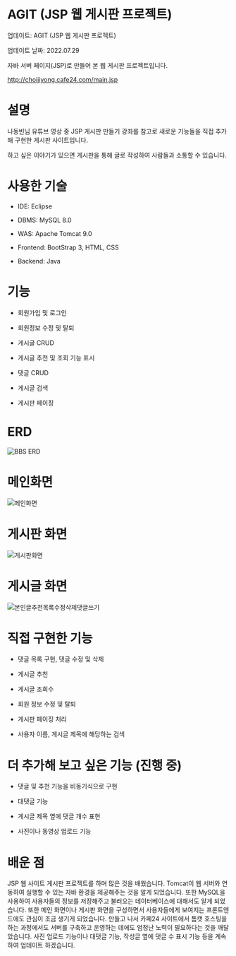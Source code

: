 # AGIT (JSP 웹 게시판 프로젝트)

업데이트: AGIT (JSP 웹 게시판 프로젝트)

업데이트 날짜: 2022.07.29

자바 서버 페이지(JSP)로 만들어 본 웹 게시판 프로젝트입니다. 

http://choijiyong.cafe24.com/main.jsp

# 설명

나동빈님 유튜브 영상 중 JSP 게시판 만들기 강좌를 참고로 새로운 기능들을 직접 추가해 구현한 게시판 사이트입니다.

하고 싶은 이야기가 있으면 게시판을 통해 글로 작성하여 사람들과 소통할 수 있습니다.

# 사용한 기술

* IDE: Eclipse

* DBMS: MySQL 8.0

* WAS: Apache Tomcat 9.0

* Frontend: BootStrap 3, HTML, CSS

* Backend: Java

# 기능

* 회원가입 및 로그인

* 회원정보 수정 및 탈퇴

* 게시글 CRUD

* 게시글 추천 및 조회 기능 표시

* 댓글 CRUD

* 게시글 검색

* 게시판 페이징

# ERD

![BBS ERD](https://user-images.githubusercontent.com/87258054/181737016-89eb024e-466b-428a-8bfd-db9483ee6065.png)

# 메인화면

![메인화면](https://user-images.githubusercontent.com/87258054/181738144-8038ce21-a53b-4142-9146-3ec60a5615cc.PNG)

# 게시판 화면

![게시판화면](https://user-images.githubusercontent.com/87258054/181738259-c7925e65-e629-4996-a7e8-cd8b9fe1e931.PNG)

# 게시글 화면

![본인글추천목록수정삭제댓글쓰기](https://user-images.githubusercontent.com/87258054/181738302-1eca4cf5-dde6-417b-a41c-a520b9b99d4c.PNG)

# 직접 구현한 기능

* 댓글 목록 구현, 댓글 수정 및 삭제

* 게시글 추천

* 게시글 조회수

* 회원 정보 수정 및 탈퇴

* 게시판 페이징 처리

* 사용자 이름, 게시글 제목에 해당하는 검색

# 더 추가해 보고 싶은 기능 (진행 중)

* 댓글 및 추천 기능을 비동기식으로 구현

* 대댓글 기능

* 게시글 제목 옆에 댓글 개수 표현

* 사진이나 동영상 업로드 기능

# 배운 점

JSP 웹 사이트 게시판 프로젝트를 하며 많은 것을 배웠습니다. Tomcat이 웹 서버와 연동하여 실행할 수 있는 자바 환경을 제공해주는 것을 알게 되었습니다. 또한 MySQL을 사용하여 
사용자들의 정보를 저장해주고 불러오는 데이터베이스에 대해서도 알게 되었습니다. 또한 메인 화면이나 게시판 화면을 구성하면서 사용자들에게 보여지는 프론트엔드에도 관심이 조금
생기게 되었습니다. 만들고 나서 카페24 사이트에서 톰캣 호스팅을 하는 과정에서도 서버를 구축하고 운영하는 데에도 엄청난 노력이 필요하다는 것을 깨달았습니다. 사진 업로드 기능이나
대댓글 기능, 작성글 옆에 댓글 수 표시 기능 등을 계속하여 업데이트 하겠습니다.
